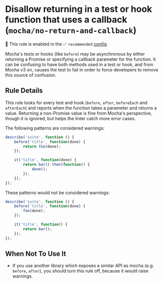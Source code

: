 # Disallow returning in a test or hook function that uses a callback (`mocha/no-return-and-callback`)

💼 This rule is enabled in the ✅ `recommended` [config](https://github.com/lo1tuma/eslint-plugin-mocha#configs).

<!-- end auto-generated rule header -->

Mocha's tests or hooks (like `before`) may be asynchronous by either returning a Promise or specifying a callback parameter for the function. It can be confusing to have both methods used in a test or hook, and from Mocha v3 on, causes the test to fail in order to force developers to remove this source of confusion.

## Rule Details

This rule looks for every test and hook (`before`, `after`, `beforeEach` and `afterEach`) and reports when the function takes a parameter and returns a value. Returning a non-Promise value is fine from Mocha's perspective, though it is ignored, but helps the linter catch more error cases.

The following patterns are considered warnings:

```js
describe('suite', function () {
    before('title', function(done) {
        return foo(done);
    });

    it('title', function(done) {
        return bar().then(function() {
            done();
        });
    });
});
```

These patterns would not be considered warnings:

```js
describe('suite', function () {
    before('title', function(done) {
        foo(done);
    });

    it('title', function() {
        return bar();
    });
});
```

## When Not To Use It

* If you use another library which exposes a similar API as mocha (e.g. `before`, `after`), you should turn this rule off, because it would raise warnings.
